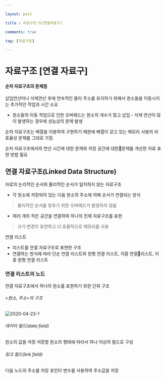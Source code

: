 ```yaml
---

layout: post

title : 자료구조-5[연결자료구]

comments: true

tag: [자료구조]

---
```


# 자료구조 [연결 자료구]

#### 순차 자료구조의 문제점
삽입연산이나 삭제연산 후에 연속적인 물리 주소를 유지하기 위해서 원소들을 이동시키는 추가적인 작업과 시간 소요
* 원소들의 이동 작업으로 인한 오버헤드는 원소의 개수가 많고 삽입・삭제 연산이 많이 발생하는 경우에 성능상의 문제 발생

순차 자료구조는 배열을 이용하여 구현하기 때문에 배열이 갖고 있는 메모리 사용의 비효율성 문제를 그대로 가짐

순차 자료구조에서의 연산 시간에 대한 문제와 저장 공간에 대한문제를 개선한 자료 표현 방법 필요

## 연결 자료구조(Linked Data Structure)
자료의 논리적인 순서와 물리적인 순서가 일치하지 않는 자료구조
* 각 원소에 저장되어 있는 다음 원소의 주소에 의해 순서가 연결되는 방식
> 물리적인 순서를 맞추기 위한 오버헤드가 발생하지 않음

* 여러 개의 작은 공간을 연결하여 하나의 전체 자료구조를 표현
> 크기 변경이 유연하고 더 효율적으로 메모리를 사용

연결 리스트
* 리스트를 연결 자료구조로 표현한 구조
* 연결하는 방식에 따라 단순 연결 리스트와 원형 연결 리스트, 이중 연결리스트, 이중 원형 연결 리스트

### 연결 리스트의 노드
연결 자료구조에서 하나의 원소를 표현하기 위한 단위 구조

###### <원소, 주소>의 구조
![2020-04-23-1](https://user-images.githubusercontent.com/62532608/80067027-0e420980-8578-11ea-919b-ab4eb587e30e.png)

###### 데이터 필드(data field)
원소의 값을 저장
저장할 원소의 형태에 따라서 하나 이상의 필드로 구성

###### 링크 필드(link field)
다음 노드의 주소를 저장
포인터 변수를 사용하여 주소값을 저장
